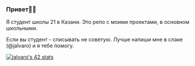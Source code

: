 ### Привет🧚‍♂️

Я студент школы 21 в Казани. Это репо с моими проектами, в основном школьными.

Если вы студент - списывать не советую. Лучше напиши мне в слаке (@jalvaro) и я тебе помогу.

[![jalvaro's 42 stats](https://badge42.herokuapp.com/api/stats/jalvaro?privacyEmail=true)](https://github.com/JaeSeoKim/badge42)
